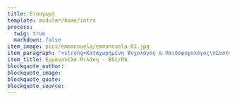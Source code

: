 ```yaml
---
title: Εισαγωγή
template: modular/home/intro
process:
  twig: true
  markdown: false
item_image: pics/emmanouela/emmanouela-01.jpg
item_paragraph: "<strong>Καταχωρημένη Ψυχολόγος & Παιδοψυχολόγος\nΣυστημική Ψυχοθεραπεύτρια\n\n\nΘεραπεία Ενηλίκων, Παιδιών, Εφήβων\nΖευγάρια & Οικογένειες\nΑξιολογήσεις Παιδιών και Εφήβων</strong>"
item_title: Εμμανουέλα Μιλάκη - BSc/MA
blockquote_author:
blockquote_image:
blockquote_quote:
blockquote_source:
---
```

